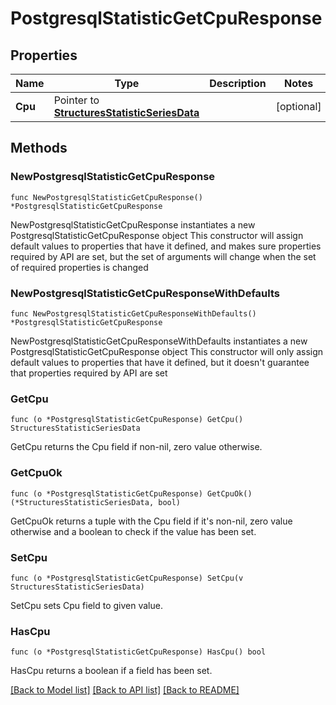 # PostgresqlStatisticGetCpuResponse

## Properties

Name | Type | Description | Notes
------------ | ------------- | ------------- | -------------
**Cpu** | Pointer to [**StructuresStatisticSeriesData**](StructuresStatisticSeriesData.md) |  | [optional] 

## Methods

### NewPostgresqlStatisticGetCpuResponse

`func NewPostgresqlStatisticGetCpuResponse() *PostgresqlStatisticGetCpuResponse`

NewPostgresqlStatisticGetCpuResponse instantiates a new PostgresqlStatisticGetCpuResponse object
This constructor will assign default values to properties that have it defined,
and makes sure properties required by API are set, but the set of arguments
will change when the set of required properties is changed

### NewPostgresqlStatisticGetCpuResponseWithDefaults

`func NewPostgresqlStatisticGetCpuResponseWithDefaults() *PostgresqlStatisticGetCpuResponse`

NewPostgresqlStatisticGetCpuResponseWithDefaults instantiates a new PostgresqlStatisticGetCpuResponse object
This constructor will only assign default values to properties that have it defined,
but it doesn't guarantee that properties required by API are set

### GetCpu

`func (o *PostgresqlStatisticGetCpuResponse) GetCpu() StructuresStatisticSeriesData`

GetCpu returns the Cpu field if non-nil, zero value otherwise.

### GetCpuOk

`func (o *PostgresqlStatisticGetCpuResponse) GetCpuOk() (*StructuresStatisticSeriesData, bool)`

GetCpuOk returns a tuple with the Cpu field if it's non-nil, zero value otherwise
and a boolean to check if the value has been set.

### SetCpu

`func (o *PostgresqlStatisticGetCpuResponse) SetCpu(v StructuresStatisticSeriesData)`

SetCpu sets Cpu field to given value.

### HasCpu

`func (o *PostgresqlStatisticGetCpuResponse) HasCpu() bool`

HasCpu returns a boolean if a field has been set.


[[Back to Model list]](../README.md#documentation-for-models) [[Back to API list]](../README.md#documentation-for-api-endpoints) [[Back to README]](../README.md)


